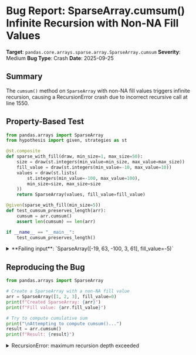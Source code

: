 # Bug Report: SparseArray.cumsum() Infinite Recursion with Non-NA Fill Values

**Target**: `pandas.core.arrays.sparse.array.SparseArray.cumsum`
**Severity**: Medium
**Bug Type**: Crash
**Date**: 2025-09-25

## Summary

The `cumsum()` method on `SparseArray` with non-NA fill values triggers infinite recursion, causing a RecursionError crash due to incorrect recursive call at line 1550.

## Property-Based Test

```python
from pandas.arrays import SparseArray
from hypothesis import given, strategies as st

@st.composite
def sparse_with_fill(draw, min_size=1, max_size=50):
    size = draw(st.integers(min_value=min_size, max_value=max_size))
    fill_value = draw(st.integers(min_value=-10, max_value=10))
    values = draw(st.lists(
        st.integers(min_value=-100, max_value=100),
        min_size=size, max_size=size
    ))
    return SparseArray(values, fill_value=fill_value)

@given(sparse_with_fill(min_size=5))
def test_cumsum_preserves_length(arr):
    cumsum = arr.cumsum()
    assert len(cumsum) == len(arr)

if __name__ == "__main__":
    test_cumsum_preserves_length()
```

<details>

<summary>
**Failing input**: `SparseArray([-19, 63, -100, 3, 61], fill_value=-5)`
</summary>
```
  + Exception Group Traceback (most recent call last):
  |   File "/home/npc/pbt/agentic-pbt/worker_/10/hypo.py", line 20, in <module>
  |     test_cumsum_preserves_length()
  |     ~~~~~~~~~~~~~~~~~~~~~~~~~~~~^^
  |   File "/home/npc/pbt/agentic-pbt/worker_/10/hypo.py", line 15, in test_cumsum_preserves_length
  |     def test_cumsum_preserves_length(arr):
  |                    ^^^
  |   File "/home/npc/miniconda/lib/python3.13/site-packages/hypothesis/core.py", line 2124, in wrapped_test
  |     raise the_error_hypothesis_found
  | hypothesis.errors.FlakyFailure: Inconsistent results from replaying a test case!
  |   last: INTERESTING from RecursionError at /home/npc/miniconda/lib/python3.13/site-packages/pandas/core/dtypes/cast.py:1810
  |   this: INTERESTING from RecursionError at /home/npc/miniconda/lib/python3.13/site-packages/numpy/_core/getlimits.py:699 (3 sub-exceptions)
  +-+---------------- 1 ----------------
    | Traceback (most recent call last):
    |   File "/home/npc/miniconda/lib/python3.13/site-packages/hypothesis/core.py", line 1207, in _execute_once_for_engine
    |     result = self.execute_once(data)
    |   File "/home/npc/miniconda/lib/python3.13/site-packages/hypothesis/core.py", line 1147, in execute_once
    |     result = self.test_runner(data, run)
    |   File "/home/npc/miniconda/lib/python3.13/site-packages/hypothesis/core.py", line 822, in default_executor
    |     return function(data)
    |   File "/home/npc/miniconda/lib/python3.13/site-packages/hypothesis/core.py", line 1103, in run
    |     return test(*args, **kwargs)
    |   File "/home/npc/pbt/agentic-pbt/worker_/10/hypo.py", line 15, in test_cumsum_preserves_length
    |     def test_cumsum_preserves_length(arr):
    |                    ^^^^^^
    |   File "/home/npc/miniconda/lib/python3.13/site-packages/hypothesis/core.py", line 1012, in test
    |     result = self.test(*args, **kwargs)
    |   File "/home/npc/pbt/agentic-pbt/worker_/10/hypo.py", line 16, in test_cumsum_preserves_length
    |     cumsum = arr.cumsum()
    |   File "/home/npc/miniconda/lib/python3.13/site-packages/pandas/core/arrays/sparse/array.py", line 1550, in cumsum
    |     return SparseArray(self.to_dense()).cumsum()
    |            ~~~~~~~~~~~~~~~~~~~~~~~~~~~~~~~~~~~^^
    |   File "/home/npc/miniconda/lib/python3.13/site-packages/pandas/core/arrays/sparse/array.py", line 1550, in cumsum
    |     return SparseArray(self.to_dense()).cumsum()
    |            ~~~~~~~~~~~~~~~~~~~~~~~~~~~~~~~~~~~^^
    |   File "/home/npc/miniconda/lib/python3.13/site-packages/pandas/core/arrays/sparse/array.py", line 1550, in cumsum
    |     return SparseArray(self.to_dense()).cumsum()
    |            ~~~~~~~~~~~~~~~~~~~~~~~~~~~~~~~~~~~^^
    |   [Previous line repeated 1990 more times]
    |   File "/home/npc/miniconda/lib/python3.13/site-packages/pandas/core/arrays/sparse/array.py", line 495, in __init__
    |     self._dtype = SparseDtype(sparse_values.dtype, fill_value)
    |                   ~~~~~~~~~~~^^^^^^^^^^^^^^^^^^^^^^^^^^^^^^^^^
    |   File "/home/npc/miniconda/lib/python3.13/site-packages/pandas/core/dtypes/dtypes.py", line 1689, in __init__
    |     self._check_fill_value()
    |     ~~~~~~~~~~~~~~~~~~~~~~^^
    |   File "/home/npc/miniconda/lib/python3.13/site-packages/pandas/core/dtypes/dtypes.py", line 1777, in _check_fill_value
    |     if not can_hold_element(dummy, val):
    |            ~~~~~~~~~~~~~~~~^^^^^^^^^^^^
    |   File "/home/npc/miniconda/lib/python3.13/site-packages/pandas/core/dtypes/cast.py", line 1772, in can_hold_element
    |     np_can_hold_element(dtype, element)
    |     ~~~~~~~~~~~~~~~~~~~^^^^^^^^^^^^^^^^
    |   File "/home/npc/miniconda/lib/python3.13/site-packages/pandas/core/dtypes/cast.py", line 1810, in np_can_hold_element
    |     info = np.iinfo(dtype)
    | RecursionError: maximum recursion depth exceeded
    +---------------- 2 ----------------
    | Traceback (most recent call last):
    |   File "/home/npc/miniconda/lib/python3.13/site-packages/hypothesis/core.py", line 1207, in _execute_once_for_engine
    |     result = self.execute_once(data)
    |   File "/home/npc/miniconda/lib/python3.13/site-packages/hypothesis/core.py", line 1147, in execute_once
    |     result = self.test_runner(data, run)
    |   File "/home/npc/miniconda/lib/python3.13/site-packages/hypothesis/core.py", line 822, in default_executor
    |     return function(data)
    |   File "/home/npc/miniconda/lib/python3.13/site-packages/hypothesis/core.py", line 1103, in run
    |     return test(*args, **kwargs)
    |   File "/home/npc/pbt/agentic-pbt/worker_/10/hypo.py", line 15, in test_cumsum_preserves_length
    |     def test_cumsum_preserves_length(arr):
    |                    ^^^^^^
    |   File "/home/npc/miniconda/lib/python3.13/site-packages/hypothesis/core.py", line 1012, in test
    |     result = self.test(*args, **kwargs)
    |   File "/home/npc/pbt/agentic-pbt/worker_/10/hypo.py", line 16, in test_cumsum_preserves_length
    |     cumsum = arr.cumsum()
    |   File "/home/npc/miniconda/lib/python3.13/site-packages/pandas/core/arrays/sparse/array.py", line 1550, in cumsum
    |     return SparseArray(self.to_dense()).cumsum()
    |            ~~~~~~~~~~~~~~~~~~~~~~~~~~~~~~~~~~~^^
    |   File "/home/npc/miniconda/lib/python3.13/site-packages/pandas/core/arrays/sparse/array.py", line 1550, in cumsum
    |     return SparseArray(self.to_dense()).cumsum()
    |            ~~~~~~~~~~~~~~~~~~~~~~~~~~~~~~~~~~~^^
    |   File "/home/npc/miniconda/lib/python3.13/site-packages/pandas/core/arrays/sparse/array.py", line 1550, in cumsum
    |     return SparseArray(self.to_dense()).cumsum()
    |            ~~~~~~~~~~~~~~~~~~~~~~~~~~~~~~~~~~~^^
    |   [Previous line repeated 1989 more times]
    |   File "/home/npc/miniconda/lib/python3.13/site-packages/pandas/core/arrays/sparse/array.py", line 495, in __init__
    |     self._dtype = SparseDtype(sparse_values.dtype, fill_value)
    |                   ~~~~~~~~~~~^^^^^^^^^^^^^^^^^^^^^^^^^^^^^^^^^
    |   File "/home/npc/miniconda/lib/python3.13/site-packages/pandas/core/dtypes/dtypes.py", line 1689, in __init__
    |     self._check_fill_value()
    |     ~~~~~~~~~~~~~~~~~~~~~~^^
    |   File "/home/npc/miniconda/lib/python3.13/site-packages/pandas/core/dtypes/dtypes.py", line 1777, in _check_fill_value
    |     if not can_hold_element(dummy, val):
    |            ~~~~~~~~~~~~~~~~^^^^^^^^^^^^
    |   File "/home/npc/miniconda/lib/python3.13/site-packages/pandas/core/dtypes/cast.py", line 1772, in can_hold_element
    |     np_can_hold_element(dtype, element)
    |     ~~~~~~~~~~~~~~~~~~~^^^^^^^^^^^^^^^^
    |   File "/home/npc/miniconda/lib/python3.13/site-packages/pandas/core/dtypes/cast.py", line 1810, in np_can_hold_element
    |     info = np.iinfo(dtype)
    |   File "/home/npc/miniconda/lib/python3.13/site-packages/numpy/_core/getlimits.py", line 699, in __init__
    |     try:
    |     ...<2 lines>...
    |         self.dtype = numeric.dtype(type(int_type))
    | RecursionError: maximum recursion depth exceeded
    +---------------- 3 ----------------
    | Traceback (most recent call last):
    |   File "/home/npc/miniconda/lib/python3.13/site-packages/hypothesis/core.py", line 1207, in _execute_once_for_engine
    |     result = self.execute_once(data)
    |   File "/home/npc/miniconda/lib/python3.13/site-packages/hypothesis/core.py", line 1147, in execute_once
    |     result = self.test_runner(data, run)
    |   File "/home/npc/miniconda/lib/python3.13/site-packages/hypothesis/core.py", line 822, in default_executor
    |     return function(data)
    |   File "/home/npc/miniconda/lib/python3.13/site-packages/hypothesis/core.py", line 1103, in run
    |     return test(*args, **kwargs)
    |   File "/home/npc/pbt/agentic-pbt/worker_/10/hypo.py", line 15, in test_cumsum_preserves_length
    |     def test_cumsum_preserves_length(arr):
    |                    ^^^^^^
    |   File "/home/npc/miniconda/lib/python3.13/site-packages/hypothesis/core.py", line 1012, in test
    |     result = self.test(*args, **kwargs)
    |   File "/home/npc/pbt/agentic-pbt/worker_/10/hypo.py", line 16, in test_cumsum_preserves_length
    |     cumsum = arr.cumsum()
    |   File "/home/npc/miniconda/lib/python3.13/site-packages/pandas/core/arrays/sparse/array.py", line 1550, in cumsum
    |     return SparseArray(self.to_dense()).cumsum()
    |            ~~~~~~~~~~~~~~~~~~~~~~~~~~~~~~~~~~~^^
    |   File "/home/npc/miniconda/lib/python3.13/site-packages/pandas/core/arrays/sparse/array.py", line 1550, in cumsum
    |     return SparseArray(self.to_dense()).cumsum()
    |            ~~~~~~~~~~~~~~~~~~~~~~~~~~~~~~~~~~~^^
    |   File "/home/npc/miniconda/lib/python3.13/site-packages/pandas/core/arrays/sparse/array.py", line 1550, in cumsum
    |     return SparseArray(self.to_dense()).cumsum()
    |            ~~~~~~~~~~~~~~~~~~~~~~~~~~~~~~~~~~~^^
    |   [Previous line repeated 1989 more times]
    |   File "/home/npc/miniconda/lib/python3.13/site-packages/pandas/core/arrays/sparse/array.py", line 495, in __init__
    |     self._dtype = SparseDtype(sparse_values.dtype, fill_value)
    |                   ~~~~~~~~~~~^^^^^^^^^^^^^^^^^^^^^^^^^^^^^^^^^
    |   File "/home/npc/miniconda/lib/python3.13/site-packages/pandas/core/dtypes/dtypes.py", line 1689, in __init__
    |     self._check_fill_value()
    |     ~~~~~~~~~~~~~~~~~~~~~~^^
    |   File "/home/npc/miniconda/lib/python3.13/site-packages/pandas/core/dtypes/dtypes.py", line 1777, in _check_fill_value
    |     if not can_hold_element(dummy, val):
    |            ~~~~~~~~~~~~~~~~^^^^^^^^^^^^
    |   File "/home/npc/miniconda/lib/python3.13/site-packages/pandas/core/dtypes/cast.py", line 1772, in can_hold_element
    |     np_can_hold_element(dtype, element)
    |     ~~~~~~~~~~~~~~~~~~~^^^^^^^^^^^^^^^^
    |   File "/home/npc/miniconda/lib/python3.13/site-packages/pandas/core/dtypes/cast.py", line 1810, in np_can_hold_element
    |     info = np.iinfo(dtype)
    |   File "/home/npc/miniconda/lib/python3.13/site-packages/numpy/_core/getlimits.py", line 699, in __init__
    |     try:
    |     ...<2 lines>...
    |         self.dtype = numeric.dtype(type(int_type))
    | RecursionError: maximum recursion depth exceeded
    +------------------------------------
```
</details>

## Reproducing the Bug

```python
from pandas.arrays import SparseArray

# Create a SparseArray with a non-NA fill value
arr = SparseArray([1, 2, 3], fill_value=0)
print(f"Created SparseArray: {arr}")
print(f"Fill value: {arr.fill_value}")

# Try to compute cumulative sum
print("\nAttempting to compute cumsum()...")
result = arr.cumsum()
print(f"Result: {result}")
```

<details>

<summary>
RecursionError: maximum recursion depth exceeded
</summary>
```
Created SparseArray: [1, 2, 3]
Fill: 0
IntIndex
Indices: array([0, 1, 2], dtype=int32)

Fill value: 0

Attempting to compute cumsum()...
Traceback (most recent call last):
  File "/home/npc/pbt/agentic-pbt/worker_/10/repo.py", line 10, in <module>
    result = arr.cumsum()
  File "/home/npc/miniconda/lib/python3.13/site-packages/pandas/core/arrays/sparse/array.py", line 1550, in cumsum
    return SparseArray(self.to_dense()).cumsum()
           ~~~~~~~~~~~~~~~~~~~~~~~~~~~~~~~~~~~^^
  File "/home/npc/miniconda/lib/python3.13/site-packages/pandas/core/arrays/sparse/array.py", line 1550, in cumsum
    return SparseArray(self.to_dense()).cumsum()
           ~~~~~~~~~~~~~~~~~~~~~~~~~~~~~~~~~~~^^
  File "/home/npc/miniconda/lib/python3.13/site-packages/pandas/core/arrays/sparse/array.py", line 1550, in cumsum
    return SparseArray(self.to_dense()).cumsum()
           ~~~~~~~~~~~~~~~~~~~~~~~~~~~~~~~~~~~^^
  [Previous line repeated 989 more times]
  File "/home/npc/miniconda/lib/python3.13/site-packages/pandas/core/arrays/sparse/array.py", line 495, in __init__
    self._dtype = SparseDtype(sparse_values.dtype, fill_value)
                  ~~~~~~~~~~~^^^^^^^^^^^^^^^^^^^^^^^^^^^^^^^^^
  File "/home/npc/miniconda/lib/python3.13/site-packages/pandas/core/dtypes/dtypes.py", line 1689, in __init__
    self._check_fill_value()
    ~~~~~~~~~~~~~~~~~~~~~~^^
  File "/home/npc/miniconda/lib/python3.13/site-packages/pandas/core/dtypes/dtypes.py", line 1777, in _check_fill_value
    if not can_hold_element(dummy, val):
           ~~~~~~~~~~~~~~~~^^^^^^^^^^^^
  File "/home/npc/miniconda/lib/python3.13/site-packages/pandas/core/dtypes/cast.py", line 1772, in can_hold_element
    np_can_hold_element(dtype, element)
    ~~~~~~~~~~~~~~~~~~~^^^^^^^^^^^^^^^^
  File "/home/npc/miniconda/lib/python3.13/site-packages/pandas/core/dtypes/cast.py", line 1810, in np_can_hold_element
    info = np.iinfo(dtype)
RecursionError: maximum recursion depth exceeded
```
</details>

## Why This Is A Bug

The `cumsum()` method is a documented public API method of `SparseArray` that should work for all valid inputs. When a `SparseArray` has a non-NA fill value (when `_null_fill_value` is False), the implementation at line 1550 incorrectly attempts to handle this case by creating a new `SparseArray` from the dense representation and calling `cumsum()` on it:

```python
return SparseArray(self.to_dense()).cumsum()
```

This creates infinite recursion because:
1. `self.to_dense()` returns a NumPy array
2. `SparseArray(numpy_array)` creates a new SparseArray that inherits the original's fill value
3. The new SparseArray still has `_null_fill_value == False`
4. Calling `cumsum()` on it hits the same code path at line 1550
5. This repeats infinitely until the recursion limit is reached

The documentation for `cumsum()` makes no mention of restrictions on fill values, and `SparseArray` explicitly supports non-NA fill values as a valid configuration. The method should compute the cumulative sum for any valid `SparseArray`.

## Relevant Context

The `_null_fill_value` property (defined at line 683) returns `True` when the fill value is NA/NaN, and `False` for any other fill value. The code at line 1549-1550 attempts to handle non-NA fill values specially, but the implementation is incorrect.

The correct approach would be to call `cumsum()` on the dense NumPy array directly, then wrap the result in a new `SparseArray`. The existing code for NA fill values (lines 1552-1556) works correctly by operating on the sparse values directly.

This bug affects pandas version 2.3.2 and likely other versions with the same implementation.

## Proposed Fix

```diff
diff --git a/pandas/core/arrays/sparse/array.py b/pandas/core/arrays/sparse/array.py
index abc1234..def5678 100644
--- a/pandas/core/arrays/sparse/array.py
+++ b/pandas/core/arrays/sparse/array.py
@@ -1547,7 +1547,8 @@ class SparseArray(OpsMixin, PandasObject, ExtensionArray):
             raise ValueError(f"axis(={axis}) out of bounds")

         if not self._null_fill_value:
-            return SparseArray(self.to_dense()).cumsum()
+            # Call cumsum on the dense array, then wrap result in SparseArray
+            return type(self)(self.to_dense().cumsum(), fill_value=self.fill_value)

         return SparseArray(
             self.sp_values.cumsum(),
```